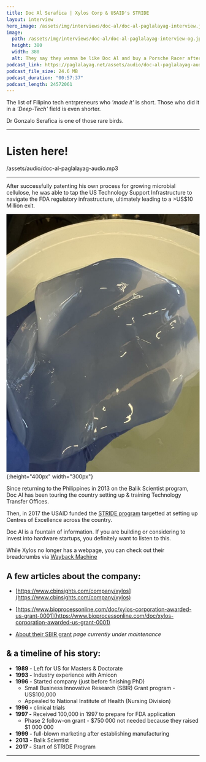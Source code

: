 ```yaml
---
title: Doc Al Serafica | Xylos Corp & USAID's STRIDE
layout: interview
hero_image: /assets/img/interviews/doc-al/doc-al-paglalayag-interview.jpg
image:
  path: /assets/img/interviews/doc-al/doc-al-paglalayag-interview-og.jpg
  height: 380
  width: 380
  alt: They say they wanna be like Doc Al and buy a Porsche Racer after selling their company...Ideas are a dime a dozen and the patent is just one leg of the stool.
podcast_link: https://paglalayag.net/assets/audio/doc-al-paglalayag-audio.mp3
podcast_file_size: 24.6 MB
podcast_duration: "00:57:37"
podcast_length: 24572061
---
```


The list of Filipino tech entrpreneurs who *'made it'* is short.  Those who did it in a *'Deep-Tech'* field is even shorter.

Dr Gonzalo Serafica is one of those rare birds.  

-----------------

# Listen here!

/assets/audio/doc-al-paglalayag-audio.mp3

-----------------

After successfully patenting his own process for growing microbial cellulose, he was able to tap the US Technology Support Infrastructure to navigate the FDA regulatory infrastructure, ultimately leading to a >US$10 Million exit.

![Bacterial Cellulose](/assets/img/interviews/doc-al/bacterial-cellulose.jpg){:height="400px" width="300px"}

Since returning to the Philippines in 2013 on the Balik Scientist program,  
Doc Al has been touring the country setting up & training Technology Transfer Offices. 

Then, in 2017 the USAID funded the [STRIDE program](https://pdf.usaid.gov/pdf_docs/PA00MNH4.pdf) targetted at setting up Centres of Excellence across the country.

Doc Al is a fountain of information.  If you are building or considering to invest into hardware startups, you definitely want to listen to this.

While Xylos no longer has a webpage, you can check out their breadcrumbs via [Wayback Machine](https://web.archive.org/web/20070908105713/http://www.xyloscorp.com/)

## A few articles about the company: ##

 - [https://www.cbinsights.com/company/xylos](https://www.cbinsights.com/company/xylos)
 
 - [https://www.bioprocessonline.com/doc/xylos-corporation-awarded-us-grant-0001](https://www.bioprocessonline.com/doc/xylos-corporation-awarded-us-grant-0001)

 - [About their SBIR grant](https://www.sbir.gov/sbirsearch/detail/353435
) *page currently under maintenance*

## & a timeline of his story: ##
 - **1989 -** Left for US for Masters & Doctorate
 - **1993 -** Industry experience with Amicon
 - **1996 -** Started company (just before finishing PhD)
   - Small Business Innovative Research (SBIR) Grant program - US$100,000
   - Appealed to National Institute of Health (Nursing Division)
 - **1996 -** clinical trials 
 - **1997 -** Received 100,000 in 1997 to prepare for FDA application
   - Phase 2 follow-on grant - $750 000 not needed because they raised $1 000 000
 - **1999 -** full-blown marketing after establishing manufacturing
 - **2013 -** Balik Scientist
 - **2017 -** Start of STRIDE Program

-----------------
